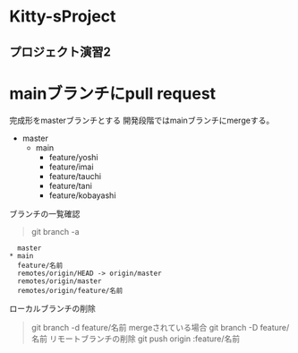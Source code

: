 # Kitty-sProject
## プロジェクト演習2
# mainブランチにpull request
完成形をmasterブランチとする
開発段階ではmainブランチにmergeする。

               
- master
  - main
    - feature/yoshi
    - feature/imai
    - feature/tauchi
    - feature/tani
    - feature/kobayashi

ブランチの一覧確認
> git branch -a
```
  master
* main
  feature/名前
  remotes/origin/HEAD -> origin/master
  remotes/origin/master
  remotes/origin/feature/名前
```
ローカルブランチの削除
> git branch -d feature/名前
mergeされている場合
> git branch -D feature/名前
リモートブランチの削除
> git push origin :feature/名前


